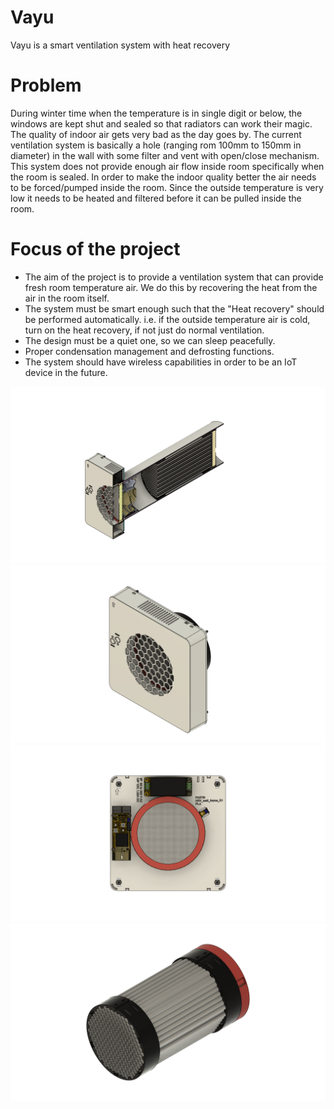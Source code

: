 # Vayu
Vayu is a smart ventilation system with heat recovery

# Problem
During winter time when the temperature is in single digit or below, the windows are kept shut and sealed so that radiators can work their magic.
The quality of indoor air gets very bad as the day goes by. The current ventilation system is basically a hole (ranging rom 100mm to 150mm in diameter) in the wall with some filter and vent with open/close mechanism.
This system does not provide enough air flow inside room specifically when the room is sealed. In order to make the indoor quality better the air needs to be forced/pumped inside the room.
Since the outside temperature is very low it needs to be heated and filtered before it can be pulled inside the room. 

# Focus of the project
- The aim of the project is to provide a ventilation system that can provide fresh room temperature air. We do this by recovering the heat from the air in the room itself.
- The system must be smart enough such that the "Heat recovery" should be performed automatically. i.e. if the outside temperature air is cold, turn on the heat recovery, if not just do normal ventilation.
- The design must be a quiet one, so we can sleep peacefully.
- Proper condensation management and defrosting functions.
- The system should have wireless capabilities in order to be an IoT device in the future.

![Vayu full assembly](mfg/images/Vayu-assembly-section-view.png "Vayu-assembly-section-view-image")
![Vayu fan assembly](mfg/images/Vayu-fan_assembly.png "Vayu-fan_assembly-image")
![Vayu el assembly](mfg/images/Vayu-fan_assembly-electronics.png "Vayu-el-image")
![Vayu heat accumulator](mfg/images/Vayu-heat-accumulator-module.png "Vayu-heat-accumulator-image")
